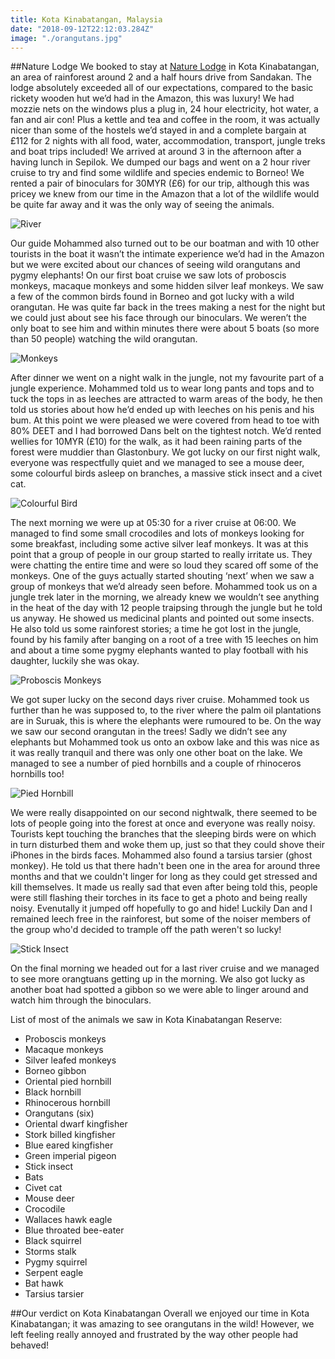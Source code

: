 ```yaml
---
title: Kota Kinabatangan, Malaysia
date: "2018-09-12T22:12:03.284Z"
image: "./orangutans.jpg"
---
```


##Nature Lodge
We booked to stay at [Nature Lodge](http://www.naturelodgekinabatangan.com/) in Kota Kinabatangan, an area of rainforest around 2 and a half hours drive from Sandakan. The lodge absolutely exceeded all of our expectations, compared to the basic rickety wooden hut we’d had in the Amazon, this was luxury! We had mozzie nets on the windows plus a plug in, 24 hour electricity, hot water, a fan and air con! Plus a kettle and tea and coffee in the room, it was actually nicer than some of the hostels we’d stayed in and a complete bargain at £112 for 2 nights with all food, water, accommodation, transport, jungle treks and boat trips included! We arrived at around 3 in the afternoon after a having lunch in Sepilok. We dumped our bags and went on a 2 hour river cruise to try and find some wildlife and species endemic to Borneo! We rented a pair of binoculars for 30MYR (£6) for our trip, although this was pricey we knew from our time in the Amazon that a lot of the wildlife would be quite far away and it was the only way of seeing the animals.

![River](./river.jpg "River")

 Our guide Mohammed also turned out to be our boatman and with 10 other tourists in the boat it wasn’t the intimate experience we’d had in the Amazon but we were excited about our chances of seeing wild orangutans and pygmy elephants! On our first boat cruise we saw lots of proboscis monkeys, macaque monkeys and some hidden silver leaf monkeys. We saw a few of the common birds found in Borneo and got lucky with a wild orangutan. He was quite far back in the trees making a nest for the night but we could just about see his face through our binoculars. We weren’t the only boat to see him and within minutes there were about 5 boats (so more than 50 people) watching the wild orangutan.

 ![Monkeys](./monkeys.jpg "Monkeys")

After dinner we went on a night walk in the jungle, not my favourite part of a jungle experience. Mohammed told us to wear long pants and tops and to tuck the tops in as leeches are attracted to warm areas of the body, he then told us stories about how he’d ended up with leeches on his penis and his bum. At this point we were pleased we were covered from head to toe with 80% DEET and I had borrowed Dans belt on the tightest notch. We’d rented wellies for 10MYR (£10) for the walk, as it had been raining parts of the forest were muddier than Glastonbury. We got lucky on our first night walk, everyone was respectfully quiet and we managed to see a mouse deer, some colourful birds asleep on branches, a massive stick insect and a civet cat.

![Colourful Bird](./colourful-bird.jpg "Colourful Bird")

The next morning we were up at 05:30 for a river cruise at 06:00. We managed to find some small crocodiles and lots of monkeys looking for some breakfast, including some active silver leaf monkeys. It was at this point that a group of people in our group started to really irritate us. They were chatting the entire time and were so loud they scared off some of the monkeys. One of the guys actually started shouting ‘next’ when we saw a group of monkeys that we’d already seen before. Mohammed took us on a jungle trek later in the morning, we already knew we wouldn’t see anything in the heat of the day with 12 people traipsing through the jungle but he told us anyway. He showed us medicinal plants and pointed out some insects. He also told us some rainforest stories; a time he got lost in the jungle, found by his family after banging on a root of a tree with 15 leeches on him and about a time some pygmy elephants wanted to play football with his daughter, luckily she was okay.

![Proboscis Monkeys](./proboscis-monkeys.jpg "Proboscis-monkeys")

We got super lucky on the second days river cruise. Mohammed took us further than he was supposed to, to the river where the palm oil plantations are in Suruak, this is where the elephants were rumoured to be. On the way we saw our second orangutan in the trees! Sadly we didn’t see any elephants but Mohammed took us onto an oxbow lake and this was nice as it was really tranquil and there was only one other boat on the lake. We managed to see a number of pied hornbills and a couple of rhinoceros hornbills too!

![Pied Hornbill](./pied-hornbill.jpg "Pied Hornbill")

We were really disappointed on our second nightwalk, there seemed to be lots of people going into the forest at once and everyone was really noisy. Tourists kept touching the branches that the sleeping birds were on which in turn disturbed them and woke them up, just so that they could shove their iPhones in the birds faces. Mohammed also found a tarsius tarsier (ghost monkey). He told us that there hadn't been one in the area for around three months and that we couldn't linger for long as they could get stressed and kill themselves. It made us really sad that even after being told this, people were still flashing their torches in its face to get a photo and being really noisy. Evenutally it jumped off hopefully to go and hide! Luckily Dan and I remained leech free in the rainforest, but some of the noiser members of the group who'd decided to trample off the path weren't so lucky!

![Stick Insect](./stick-insect.jpg "Stick Insect")

On the final morning we headed out for a last river cruise and we managed to see more orangtuans getting up in the morning. We also got lucky as another boat had spotted a gibbon so we were able to linger around and watch him through the binoculars.

List of most of the animals we saw in Kota Kinabatangan Reserve:
* Proboscis monkeys
* Macaque monkeys
* Silver leafed monkeys
* Borneo gibbon
* Oriental pied hornbill
* Black hornbill
* Rhinocerous hornbill
* Orangutans (six)
* Oriental dwarf kingfisher
* Stork billed kingfisher
* Blue eared kingfisher
* Green imperial pigeon
* Stick insect
* Bats
* Civet cat
* Mouse deer
* Crocodile
* Wallaces hawk eagle
* Blue throated bee-eater
* Black squirrel
* Storms stalk
* Pygmy squirrel
* Serpent eagle
* Bat hawk
* Tarsius tarsier

##Our verdict on Kota Kinabatangan
Overall we enjoyed our time in Kota Kinabatangan; it was amazing to see orangutans in the wild! However, we left feeling really annoyed and frustrated by the way other people had behaved!
